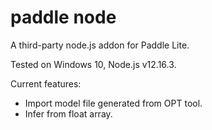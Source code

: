 # paddle node
A third-party node.js addon for Paddle Lite.

Tested on Windows 10, Node.js v12.16.3.

Current features:

- Import model file generated from OPT tool.
- Infer from float array.